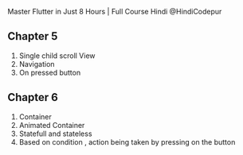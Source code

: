 Master Flutter in Just 8 Hours | Full Course Hindi @HindiCodepur

## Chapter 5
1. Single child scroll View
2. Navigation
3. On pressed button

## Chapter 6
1. Container
2. Animated Container
3. Statefull and stateless
4. Based on condition , action being taken by pressing on the button 
